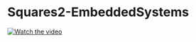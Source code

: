 # Squares2-EmbeddedSystems

[![Watch the video](https://scontent.fsjj1-1.fna.fbcdn.net/v/t1.15752-9/208381721_800736633913028_7030463145234127234_n.png?_nc_cat=104&ccb=1-3&_nc_sid=ae9488&_nc_ohc=wGdyrew1i4UAX8obVM5&_nc_ht=scontent.fsjj1-1.fna&oh=4116d09e47708e0671cf6e84360d11be&oe=60E0BE00)](https://www.youtube.com/watch?v=E5olWNdXaGw)

